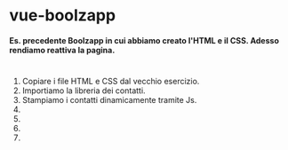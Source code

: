 vue-boolzapp
===
#### Es. precedente Boolzapp in cui abbiamo creato l'HTML e il CSS. Adesso rendiamo reattiva la pagina.
#

1. Copiare i file HTML e CSS dal vecchio esercizio.
2. Importiamo la libreria dei contatti.
3. Stampiamo i contatti dinamicamente tramite Js.
4. 
5. 
6. 
7. 